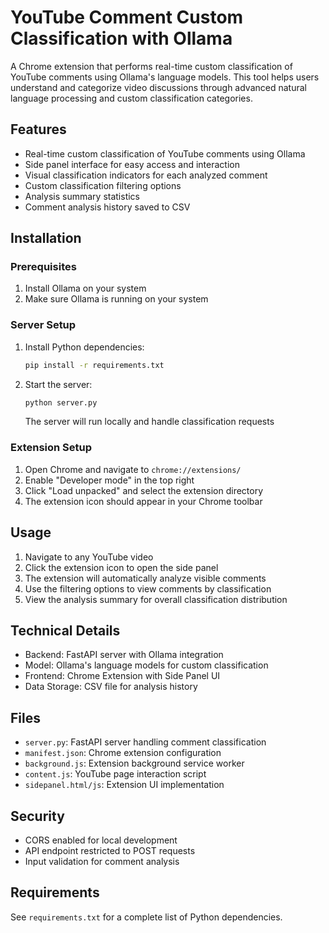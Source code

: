 # YouTube Comment Custom Classification with Ollama

A Chrome extension that performs real-time custom classification of YouTube comments using Ollama's language models. This tool helps users understand and categorize video discussions through advanced natural language processing and custom classification categories.

## Features

- Real-time custom classification of YouTube comments using Ollama
- Side panel interface for easy access and interaction
- Visual classification indicators for each analyzed comment
- Custom classification filtering options
- Analysis summary statistics
- Comment analysis history saved to CSV

## Installation

### Prerequisites

1. Install Ollama on your system
2. Make sure Ollama is running on your system

### Server Setup

1. Install Python dependencies:
   ```bash
   pip install -r requirements.txt
   ```

2. Start the server:
   ```bash
   python server.py
   ```
   The server will run locally and handle classification requests

### Extension Setup

1. Open Chrome and navigate to `chrome://extensions/`
2. Enable "Developer mode" in the top right
3. Click "Load unpacked" and select the extension directory
4. The extension icon should appear in your Chrome toolbar

## Usage

1. Navigate to any YouTube video
2. Click the extension icon to open the side panel
3. The extension will automatically analyze visible comments
4. Use the filtering options to view comments by classification
5. View the analysis summary for overall classification distribution

## Technical Details

- Backend: FastAPI server with Ollama integration
- Model: Ollama's language models for custom classification
- Frontend: Chrome Extension with Side Panel UI
- Data Storage: CSV file for analysis history

## Files

- `server.py`: FastAPI server handling comment classification
- `manifest.json`: Chrome extension configuration
- `background.js`: Extension background service worker
- `content.js`: YouTube page interaction script
- `sidepanel.html/js`: Extension UI implementation

## Security

- CORS enabled for local development
- API endpoint restricted to POST requests
- Input validation for comment analysis

## Requirements

See `requirements.txt` for a complete list of Python dependencies.